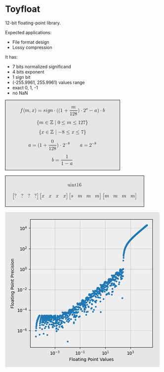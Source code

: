 # Toyfloat

12-bit floating-point library.

Expected applications:

* File format design
* Lossy compression

It has:

* 7 bits normalized significand
* 4 bits exponent
* 1 sign bit
* (-255.9961, 255.9961) values range
* exact 0, 1, -1
* no NaN

![Formula](images/formula.png)

![Representation in memory](images/bits.png)

![Precision graph](images/precision.png)
